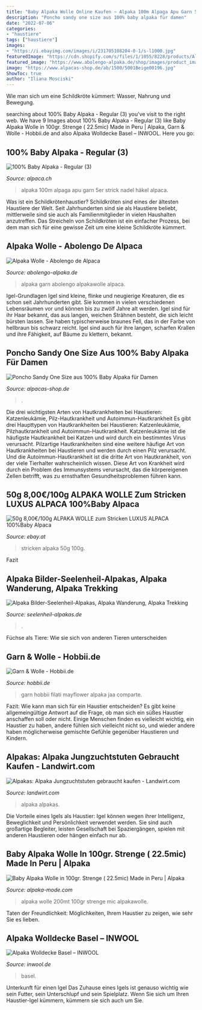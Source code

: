```yaml
---
title: "Baby Alpaka Wolle Online Kaufen ~ Alpaka 100m Alpaga Apu Garn 5er Strick Nadel Häkel Alpaca"
description: "Poncho sandy one size aus 100% baby alpaka für damen"
date: "2022-07-06"
categories:
- "haustiere"
tags: ["haustiere"]
images:
- "https://i.ebayimg.com/images/i/231705108204-0-1/s-l1000.jpg"
featuredImage: "https://cdn.shopify.com/s/files/1/1055/8228/products/Alpakadecke_Basel_1100_grande.jpg?v=1481282124"
featured_image: "https://www.abolengo-alpaka.de/shop/images/product_images/info_images/alpaka-wolle-baby.jpg"
image: "https://www.alpacas-shop.de/ab/1500/5001Beige00196.jpg"
ShowToc: true
author: "Iliana Mosciski"
---
```



Wie man sich um eine Schildkröte kümmert: Wasser, Nahrung und Bewegung.

	

		
searching about 100% Baby Alpaka - Regular (3) you've visit to the right web. We have 9 Images about 100% Baby Alpaka - Regular (3) like Baby Alpaka Wolle in 100gr. Strenge ( 22.5mic) Made in Peru | Alpaka, Garn &amp; Wolle - Hobbii.de and also Alpaka Wolldecke Basel – INWOOL. Here you go:
		
    
## 100% Baby Alpaka - Regular (3)

<img loading=lazy src="https://www.alpaca.ch/1135613-thickbox_default/5er-pack-baby-alpaka-wolle-regular-5x50g-100m-nadel-4-45-strick-hkel-garn-nm-4-8-apu-kuntur.jpg" onerror="this.onerror=null;this.src='https://tse1.mm.bing.net/th?id=OIP.K3dPu3OwBEQXTSny72ZBeAHaJk&amp;pid=15.1';" alt="100% Baby Alpaka - Regular (3)">

_Source: alpaca.ch_

>alpaka 100m alpaga apu garn 5er strick nadel häkel alpaca. 

	

Was ist ein Schildkrötenhaustier?
Schildkröten sind eines der ältesten Haustiere der Welt. Seit Jahrhunderten sind sie als Haustiere beliebt, mittlerweile sind sie auch als Familienmitglieder in vielen Haushalten anzutreffen. Das Streicheln von Schildkröten ist ein einfacher Prozess, bei dem man sich für eine gewisse Zeit um eine kleine Schildkröte kümmert.

    
## Alpaka Wolle - Abolengo De Alpaca

<img loading=lazy src="https://www.abolengo-alpaka.de/shop/images/product_images/info_images/alpaka-wolle-baby.jpg" onerror="this.onerror=null;this.src='https://tse2.mm.bing.net/th?id=OIP.5HotKUKnLeoolnDKE9aztwHaE6&amp;pid=15.1';" alt="Alpaka Wolle - Abolengo de Alpaca">

_Source: abolengo-alpaka.de_

>alpaka garn abolengo alpakawolle alpaca. 

	

Igel-Grundlagen
Igel sind kleine, flinke und neugierige Kreaturen, die es schon seit Jahrhunderten gibt. Sie kommen in vielen verschiedenen Lebensräumen vor und können bis zu zwölf Jahre alt werden. Igel sind für ihr Haar bekannt, das aus langen, weichen Strähnen besteht, die sich leicht bürsten lassen. Sie haben typischerweise braunes Fell, das in der Farbe von hellbraun bis schwarz reicht. Igel sind auch für ihre langen, scharfen Krallen und ihre Fähigkeit, auf Bäume zu klettern, bekannt.

    
## Poncho Sandy One Size Aus 100% Baby Alpaka Für Damen

<img loading=lazy src="https://www.alpacas-shop.de/ab/1500/5001Beige00196.jpg" onerror="this.onerror=null;this.src='https://tse4.mm.bing.net/th?id=OIP.zcl-d8fThpvDvSiE4pgNFgHaLZ&amp;pid=15.1';" alt="Poncho Sandy One Size aus 100% Baby Alpaka für Damen">

_Source: alpacas-shop.de_

>. 

	

Die drei wichtigsten Arten von Hautkrankheiten bei Haustieren: Katzenleukämie, Pilz-Hautkrankheit und Autoimmun-Hautkrankheit
Es gibt drei Haupttypen von Hautkrankheiten bei Haustieren: Katzenleukämie, Pilzhautkrankheit und Autoimmun-Hautkrankheit. Katzenleukämie ist die häufigste Hautkrankheit bei Katzen und wird durch ein bestimmtes Virus verursacht. Pilzartige Hautkrankheiten sind eine weitere häufige Art von Hautkrankheiten bei Haustieren und werden durch einen Pilz verursacht. Und die Autoimmun-Hautkrankheit ist die dritte Art von Hautkrankheit, von der viele Tierhalter wahrscheinlich wissen. Diese Art von Krankheit wird durch ein Problem des Immunsystems verursacht, das die körpereigenen Zellen betrifft, was zu ernsthaften Gesundheitsproblemen führen kann.

    
## 50g 8,00€/100g ALPAKA WOLLE Zum Stricken LUXUS ALPACA 100%Baby Alpaca

<img loading=lazy src="https://i.ebayimg.com/images/i/231705108204-0-1/s-l1000.jpg" onerror="this.onerror=null;this.src='https://tse1.mm.bing.net/th?id=OIP.MzPcoq6qDrynGY0TLVsFNQHaHa&amp;pid=15.1';" alt="50g 8,00€/100g ALPAKA WOLLE zum Stricken LUXUS ALPACA 100%Baby Alpaca">

_Source: ebay.at_

>stricken alpaka 50g 100g. 

	

Fazit

    
## Alpaka Bilder-Seelenheil-Alpakas, Alpaka Wanderung, Alpaka Trekking

<img loading=lazy src="https://image.jimcdn.com/app/cms/image/transf/dimension=960x10000:format=jpg/path/s757e49507e4944c1/image/i0998813309f7c44f/version/1547189334/image.jpg" onerror="this.onerror=null;this.src='https://tse3.mm.bing.net/th?id=OIP.G4D_EPLiad4DWA0LurTYTQHaE8&amp;pid=15.1';" alt="Alpaka Bilder-Seelenheil-Alpakas, Alpaka Wanderung, Alpaka Trekking">

_Source: seelenheil-alpakas.de_

>. 

	

Füchse als Tiere: Wie sie sich von anderen Tieren unterscheiden

    
## Garn &amp; Wolle - Hobbii.de

<img loading=lazy src="https://d2tk9av7ph0ga6.cloudfront.net/image/catalog/2021/2/baby-alpaca-front-500x500.jpg" onerror="this.onerror=null;this.src='https://tse2.mm.bing.net/th?id=OIP.9nHDJLj24wdA_ndo5kBBowHaHa&amp;pid=15.1';" alt="Garn &amp; Wolle - Hobbii.de">

_Source: hobbii.de_

>garn hobbii filati mayflower alpaka jaa comparte. 

	

Fazit: Wie kann man sich für ein Haustier entscheiden?
Es gibt keine allgemeingültige Antwort auf die Frage, ob man sich ein süßes Haustier anschaffen soll oder nicht. Einige Menschen finden es vielleicht wichtig, ein Haustier zu haben, andere fühlen sich vielleicht nicht so, und wieder andere haben möglicherweise gemischte Gefühle gegenüber Haustieren und Kindern.

    
## Alpakas: Alpaka Jungzuchtstuten Gebraucht Kaufen - Landwirt.com

<img loading=lazy src="https://bilder.landwirt.com/1020/21c6d5f3cb803870bffc991d66a5ef7c.jpg" onerror="this.onerror=null;this.src='https://tse4.mm.bing.net/th?id=OIP.9we_9VYoxA8Vqp1sWcaZvgHaJ4&amp;pid=15.1';" alt="Alpakas: Alpaka Jungzuchtstuten gebraucht kaufen - Landwirt.com">

_Source: landwirt.com_

>alpaka alpakas. 

	

Die Vorteile eines Igels als Haustier: Igel können wegen ihrer Intelligenz, Beweglichkeit und Persönlichkeit verwendet werden. Sie sind auch großartige Begleiter, leisten Gesellschaft bei Spaziergängen, spielen mit anderen Haustieren oder hängen einfach nur ab.

    
## Baby Alpaka Wolle In 100gr. Strenge ( 22.5mic) Made In Peru | Alpaka

<img loading=lazy src="https://www.alpaka-mode.com/media/image/90/f0/cc/100-Baby-Alpaka-Wolle-10er-Pack-EB011-00585EEevDVvbiOa.jpg" onerror="this.onerror=null;this.src='https://tse1.mm.bing.net/th?id=OIP.ev64fcNhVN7VFd7E2660OwHaHa&amp;pid=15.1';" alt="Baby Alpaka Wolle in 100gr. Strenge ( 22.5mic) Made in Peru | Alpaka">

_Source: alpaka-mode.com_

>alpaka wolle 200mt 100gr strenge mic alpakawolle. 

	

Taten der Freundlichkeit: Möglichkeiten, Ihrem Haustier zu zeigen, wie sehr Sie es lieben.

    
## Alpaka Wolldecke Basel – INWOOL

<img loading=lazy src="https://cdn.shopify.com/s/files/1/1055/8228/products/Alpakadecke_Basel_1100_grande.jpg?v=1481282124" onerror="this.onerror=null;this.src='https://tse4.mm.bing.net/th?id=OIP.dN4At1UoGKWY4GieHCCTFgAAAA&amp;pid=15.1';" alt="Alpaka Wolldecke Basel – INWOOL">

_Source: inwool.de_

>basel. 

	

Unterkunft für einen Igel
Das Zuhause eines Igels ist genauso wichtig wie sein Futter, sein Unterschlupf und sein Spielplatz. Wenn Sie sich um Ihren Haustier-Igel kümmern, kümmern sie sich auch um Sie.

